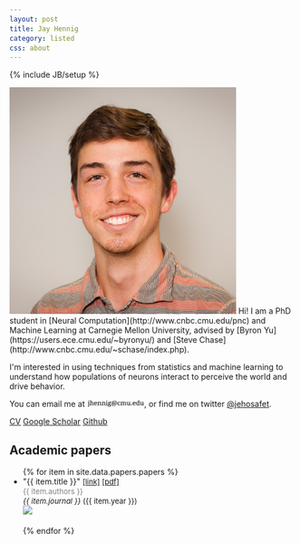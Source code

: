 ```yaml
---
layout: post
title: Jay Hennig
category: listed
css: about
---
```

{% include JB/setup %}
<br>
<!-- <img id="profile" src="assets/images/self.png" style=""/> -->
<img id="profile" src="assets/images/jay-hennig-photo.jpg" style=""/>
Hi! I am a PhD student in [Neural Computation](http://www.cnbc.cmu.edu/pnc) and Machine Learning at Carnegie Mellon University, advised by [Byron Yu](https://users.ece.cmu.edu/~byronyu/) and [Steve Chase](http://www.cnbc.cmu.edu/~schase/index.php).

I'm interested in using techniques from statistics and machine learning to understand how populations of neurons interact to perceive the world and drive behavior.

You can email me at <img src="/assets/images/email.png" style="width: 20%;"/>, or find me on twitter [@jehosafet](https://twitter.com/jehosafet).

<div id="contact-buttons">
<a href="/assets/pdf/JayHennig-CV.pdf" class="button green">CV</a>
<a href="https://scholar.google.com/citations?user=Tyl65TEAAAAJ&hl=en" class="button green">Google Scholar</a>
<a href="https://github.com/mobeets/" class="button green">Github</a>
</div>

## Academic papers

<ul>
{% for item in site.data.papers.papers %}
<!-- <hr> -->
<li>"{{ item.title }}" <span style="font-size: small;"><a href="{{ item.url }}">[link]</a> <a href="/assets/pdf/papers/{{ item.image }}.pdf">[pdf]</a></span></li>
	<span style="font-size: small; color: gray;">{{ item.authors }}</span><br><span style="font-size: small;"><i>{{ item.journal }}</i> ({{ item.year }})</span><br/>
	<img src="/assets/images/academic/{{ item.image }}.png" width="200px"><br/><br/>
{% endfor %}
</ul>
